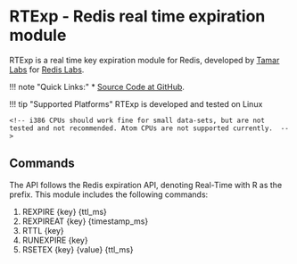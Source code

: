 <!-- <center>![logo.png](logo.png)</center> -->

# RTExp - Redis real time expiration module

RTExp is a real time key expiration module for Redis, developed by [Tamar Labs](http://www.tamarlabs.com) for [Redis Labs](http://redislabs.com). 

!!! note "Quick Links:"
    * [Source Code at GitHub](https://github.com/RedisLabsModules/rtexp).


!!! tip "Supported Platforms"
    RTExp is developed and tested on Linux <!--and Mac OS, on x86_64 CPUs.-->

    <!-- i386 CPUs should work fine for small data-sets, but are not tested and not recommended. Atom CPUs are not supported currently.  -->

## Commands
The API follows the Redis expiration API, denoting Real-Time with R as the prefix.
This module includes the following commands:
1. REXPIRE {key} {ttl_ms}
2. REXPIREAT {key} {timestamp_ms}
3. RTTL {key}
4. RUNEXPIRE {key}
5. RSETEX {key} {value} {ttl_ms}

